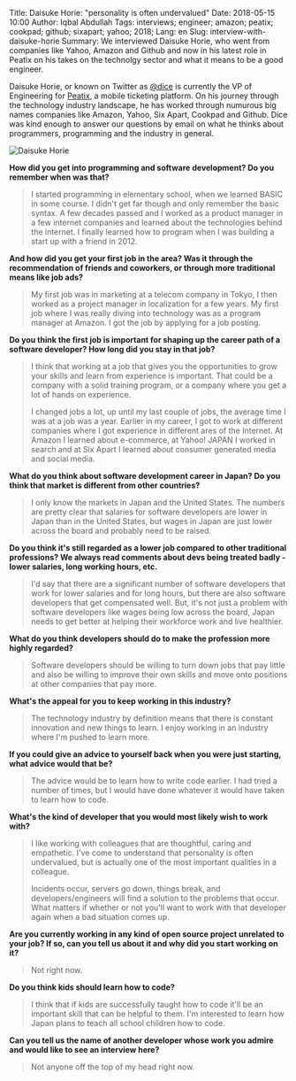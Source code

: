 Title: Daisuke Horie: "personality is often undervalued"
Date: 2018-05-15 10:00
Author: Iqbal Abdullah
Tags: interviews; engineer; amazon; peatix; cookpad; github; sixapart; yahoo; 2018;
Lang: en
Slug: interview-with-daisuke-horie
Summary: We interviewed Daisuke Horie, who went from companies like Yahoo, Amazon and Github and now in his latest role in Peatix on his takes on the technolgy sector and what it means to be a good engineer.

Daisuke Horie, or known on Twitter as [@dice](https://twitter.com/dice) is
currently the VP of Engineering for [Peatix](https://peatix.com/), a mobile ticketing platform.
On his journey through the technology industry landscape, he has worked through
numurous big names companies like Amazon, Yahoo, Six Apart, Cookpad and Github.
Dice was kind enough to answer our questions by email on what he thinks about
programmers, programming and the industry in general.

![Daisuke Horie]({filename}/images/engineer-interviews/daisuke-horie-picture.jpg)

**How did you get into programming and software development? Do you remember
when was that?**

> I started programming in elementary school, when we learned BASIC in some
> course. I didn't get far though and only remember the basic syntax. A few
> decades passed and I worked as a product manager in a few internet companies and
> learned about the technologies behind the internet. I finally learned how to
> program when I was building a start up with a friend in 2012.

**And how did you get your first job in the area? Was it through the
recommendation of friends and coworkers, or through more traditional means like
job ads?**

> My first job was in marketing at a telecom company in Tokyo, I then worked as a
> project manager in localization for a few years. My first job where I was really
> diving into technology was as a program manager at Amazon. I got the job by
> applying for a job posting.

**Do you think the first job is important for shaping up the career path of a
software developer? How long did you stay in that job?**

> I think that working at a job that gives you the opportunities to grow your
> skills and learn from experience is important. That could be a company with a
> solid training program, or a company where you get a lot of hands on experience.  
>
> I changed jobs a lot, up until my last couple of jobs, the average time I was
> at a job was a year. Earlier in my career, I got to work at different
> companies where I got experience in different ares of the Internet. At Amazon
> I learned about e-commerce, at Yahoo! JAPAN I worked in search and at Six
> Apart I learned about consumer generated media and social media.

**What do you think about software development career in Japan? Do you think
that market is different from other countries?**

> I only know the markets in Japan and the United States. The numbers are pretty
> clear that salaries for software developers are lower in Japan than in the
> United States, but wages in Japan are just lower across the board and probably
> need to be raised.

**Do you think it's still regarded as a lower job compared to other
traditional professions? We always read comments about devs being treated
badly - lower salaries, long working hours, etc.**

> I'd say that there are a significant number of software developers that work
> for lower salaries and for long hours, but there are also software developers
> that get compensated well. But, it's not just a problem with software
> developers like wages being low across the board, Japan needs to get better at
> helping their workforce work and live healthier.

**What do you think developers should do to make the profession more highly
regarded?**

> Software developers should be willing to turn down jobs that pay little and
> also be willing to improve their own skills and move onto positions at other
> companies that pay more.

**What's the appeal for you to keep working in this industry?**

> The technology industry by definition means that there is constant innovation
> and new things to learn. I enjoy working in an industry where I'm pushed to
> learn more.

**If you could give an advice to yourself back when you were just starting,
what advice would that be?**

> The advice would be to learn how to write code earlier. I had tried a number
> of times, but I would have done whatever it would have taken to learn how to
> code.

**What's the kind of developer that you would most likely wish to work with?**

> I like working with colleagues that are thoughtful, caring and empathetic.
> I've come to understand that personality is often undervalued, but is actually
> one of the most important qualities in a colleague.
>
> Incidents occur, servers go down, things break, and developers/engineers will
> find a solution to the problems that occur. What matters if whether or not
> you'll want to work with that developer again when a bad situation comes up.

**Are you currently working in any kind of open source project
unrelated to your job? If so, can you tell us about it and why did you start
working on it?**

> Not right now.

**Do you think kids should learn how to code?**

> I think that if kids are successfully taught how to code it'll be an important
> skill that can be helpful to them. I'm interested to learn how Japan plans to
> teach all school children how to code.

**Can you tell us the name of another developer whose work you admire and would
like to see an interview here?**

> Not anyone off the top of my head right now.
